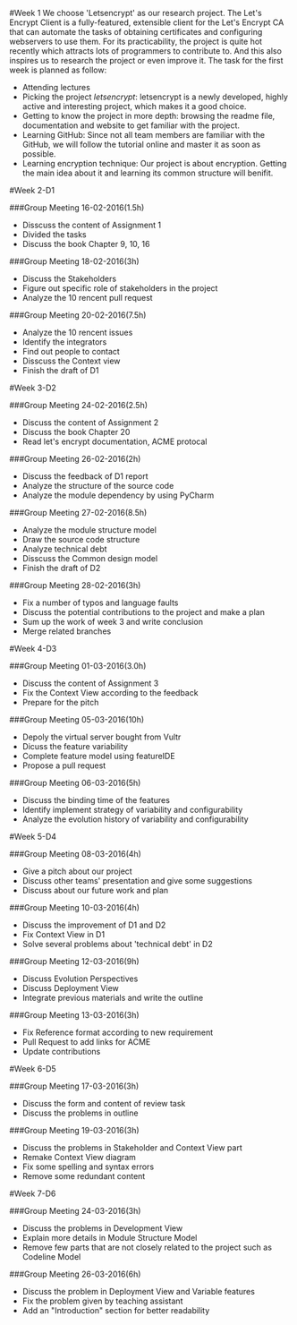 #Week 1
We choose 'Letsencrypt' as our research project. The Let's Encrypt Client is a fully-featured, extensible client for the Let's Encrypt CA that can automate the tasks of obtaining certificates and configuring webservers to use them. For its practicability, the project is quite hot recently which attracts lots of programmers to contribute to. And this also inspires us to research the project or even improve it.
The task for the first week is planned as follow:
- Attending lectures
- Picking the project *letsencrypt*: letsencrypt is a newly developed, highly active and interesting project, which makes it a good choice.
- Getting to know the project in more depth: browsing the readme file, documentation and website to get familiar with the project.
- Learning GitHub: Since not all team members are familiar with the GitHub, we will follow the tutorial online and master it as soon as possible.
- Learning encryption technique: Our project is about encryption. Getting the main idea about it and learning its common structure will benifit.

#Week 2-D1

###Group Meeting 16-02-2016(1.5h)
- Disscuss the content of Assignment 1
- Divided the tasks
- Discuss the book Chapter 9, 10, 16

###Group Meeting 18-02-2016(3h)
- Discuss the Stakeholders
- Figure out specific role of stakeholders in the project
- Analyze the 10 rencent pull request

###Group Meeting 20-02-2016(7.5h)
- Analyze the 10 rencent issues
- Identify the integrators
- Find out people to contact
- Disscuss the Context view
- Finish the draft of D1

#Week 3-D2

###Group Meeting 24-02-2016(2.5h)
- Discuss the content of Assignment 2
- Discuss the book Chapter 20
- Read let's encrypt documentation, ACME protocal

###Group Meeting 26-02-2016(2h)
- Discuss the feedback of D1 report
- Analyze the structure of the source code
- Analyze the module dependency by using PyCharm

###Group Meeting 27-02-2016(8.5h)
- Analyze the module structure model
- Draw the source code structure 
- Analyze technical debt
- Disscuss the Common design model
- Finish the draft of D2

###Group Meeting 28-02-2016(3h)
- Fix a number of typos and language faults
- Discuss the potential contributions to the project and make a plan
- Sum up the work of week 3 and write conclusion
- Merge related branches 

#Week 4-D3

###Group Meeting 01-03-2016(3.0h)
- Discuss the content of Assignment 3
- Fix the Context View according to the feedback 
- Prepare for the pitch

###Group Meeting 05-03-2016(10h)
- Depoly the virtual server bought from Vultr
- Dicuss the feature variability
- Complete feature model using featureIDE
- Propose a pull request

###Group Meeting 06-03-2016(5h)
- Discuss the binding time of the features
- Identify implement strategy of variability and configurability
- Analyze the evolution history of variability and configurability

#Week 5-D4

###Group Meeting 08-03-2016(4h)
- Give a pitch about our project
- Discuss other teams' presentation and give some suggestions
- Discuss about our future work and plan

###Group Meeting 10-03-2016(4h)
- Discuss the improvement of D1 and D2
- Fix Context View in D1  
- Solve several problems about 'technical debt' in D2

###Group Meeting 12-03-2016(9h)
- Discuss Evolution Perspectives 
- Discuss Deployment View
- Integrate previous materials and write the outline

###Group Meeting 13-03-2016(3h)
- Fix Reference format according to new requirement
- Pull Request to add links for ACME 
- Update contributions

#Week 6-D5

###Group Meeting 17-03-2016(3h)
- Discuss the form and content of review task
- Discuss the problems in outline

###Group Meeting 19-03-2016(3h)
- Discuss the problems in Stakeholder and Context View part
- Remake Context View diagram
- Fix some spelling and syntax errors
- Remove some redundant content

#Week 7-D6

###Group Meeting 24-03-2016(3h)
- Discuss the problems in Development View
- Explain more details in Module Structure Model
- Remove few parts that are not closely related to the project such as Codeline Model

###Group Meeting 26-03-2016(6h)
- Discuss the problem in Deployment View and Variable features
- Fix the problem given by teaching assistant
- Add an "Introduction" section for better readability
